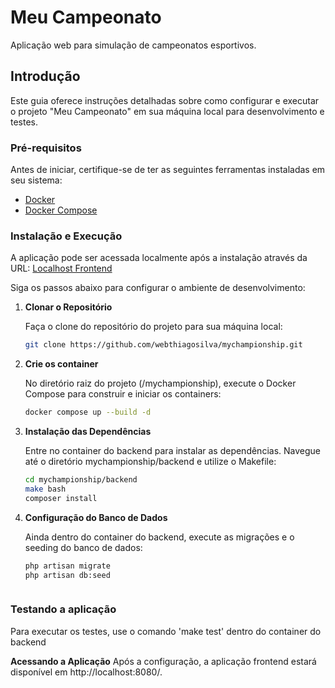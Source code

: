 # Meu Campeonato

Aplicação web para simulação de campeonatos esportivos.

## Introdução

Este guia oferece instruções detalhadas sobre como configurar e executar o projeto "Meu Campeonato" em sua máquina local para desenvolvimento e testes.

### Pré-requisitos

Antes de iniciar, certifique-se de ter as seguintes ferramentas instaladas em seu sistema:

- [Docker](https://www.docker.com/)
- [Docker Compose](https://docs.docker.com/compose/)

### Instalação e Execução

A aplicação pode ser acessada localmente após a instalação através da URL: [Localhost Frontend](http://localhost:8080/)

Siga os passos abaixo para configurar o ambiente de desenvolvimento:

1. **Clonar o Repositório**

   Faça o clone do repositório do projeto para sua máquina local:

   ```bash
   git clone https://github.com/webthiagosilva/mychampionship.git

2. **Crie os container**
	
	No diretório raiz do projeto (/mychampionship), execute o Docker Compose para construir e iniciar os containers:
	```bash
	docker compose up --build -d
3. **Instalação das Dependências**

	Entre no container do backend para instalar as dependências. Navegue até o diretório mychampionship/backend e utilize o Makefile:
	```bash
	cd mychampionship/backend
	make bash
	composer install
4. **Configuração do Banco de Dados**

	Ainda dentro do container do backend, execute as migrações e o seeding do banco de dados:
	```bash
	php artisan migrate
	php artisan db:seed



### Testando a aplicação
Para executar os testes, use o comando 'make test' dentro do container do backend

**Acessando a Aplicação**
Após a configuração, a aplicação frontend estará disponível em http://localhost:8080/.
